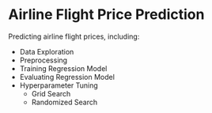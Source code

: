 # Airline Flight Price Prediction

Predicting airline flight prices, including:
- Data Exploration
- Preprocessing
- Training Regression Model
- Evaluating Regression Model
- Hyperparameter Tuning
  - Grid Search
  - Randomized Search
